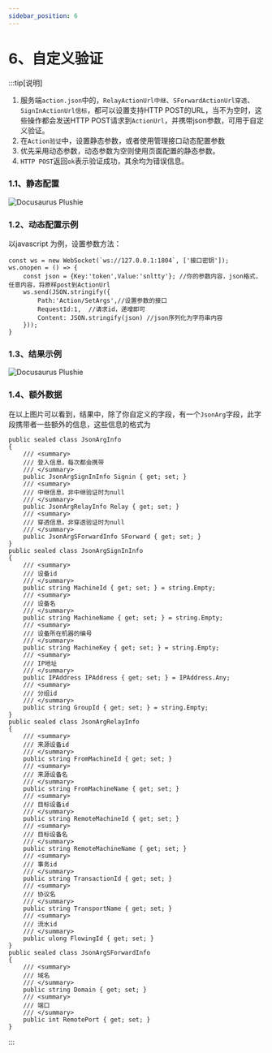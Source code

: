 ```yaml
---
sidebar_position: 6
---
```


# 6、自定义验证

:::tip[说明]
1. 服务端`action.json`中的，`RelayActionUrl中继`、`SForwardActionUrl穿透`、`SignInActionUrl信标`，都可以设置支持HTTP POST的URL，当不为空时，这些操作都会发送HTTP POST请求到`ActionUrl`，并携带json参数，可用于自定义验证。
2. 在`Action验证`中，设置静态参数，或者使用管理接口动态配置参数
3. 优先采用动态参数，动态参数为空则使用页面配置的静态参数。
4. `HTTP POST`返回`ok`表示验证成功，其余均为错误信息。
 

### 1.1、静态配置
![Docusaurus Plushie](./img/action1.png)

### 1.2、动态配置示例
以javascript 为例，设置参数方法：
```
const ws = new WebSocket(`ws://127.0.0.1:1804`, ['接口密钥']);
ws.onopen = () => {
    const json = {Key:'token',Value:'snltty'}; //你的参数内容，json格式，任意内容，将原样post到ActionUrl
    ws.send(JSON.stringify({  
        Path:'Action/SetArgs',//设置参数的接口
        RequestId:1,  //请求id，递增即可
        Content: JSON.stringify(json) //json序列化为字符串内容
    }));
}
``` 
### 1.3、结果示例
![Docusaurus Plushie](./img/action.png)


### 1.4、额外数据
在以上图片可以看到，结果中，除了你自定义的字段，有一个`JsonArg`字段，此字段携带者一些额外的信息，这些信息的格式为
```
public sealed class JsonArgInfo
{
    /// <summary>
    /// 登入信息，每次都会携带
    /// </summary>
    public JsonArgSignInInfo Signin { get; set; }
    /// <summary>
    /// 中继信息，非中继验证时为null
    /// </summary>
    public JsonArgRelayInfo Relay { get; set; }
    /// <summary>
    /// 穿透信息，非穿透验证时为null
    /// </summary>
    public JsonArgSForwardInfo SForward { get; set; }
}
public sealed class JsonArgSignInInfo
{
    /// <summary>
    /// 设备id
    /// </summary>
    public string MachineId { get; set; } = string.Empty;
    /// <summary>
    /// 设备名
    /// </summary>
    public string MachineName { get; set; } = string.Empty;
    /// <summary>
    /// 设备所在机器的编号
    /// </summary>
    public string MachineKey { get; set; } = string.Empty;
    /// <summary>
    /// IP地址
    /// </summary>
    public IPAddress IPAddress { get; set; } = IPAddress.Any;
    /// <summary>
    /// 分组id
    /// </summary>
    public string GroupId { get; set; } = string.Empty;
}
public sealed class JsonArgRelayInfo
{
    /// <summary>
    /// 来源设备id
    /// </summary>
    public string FromMachineId { get; set; }
    /// <summary>
    /// 来源设备名
    /// </summary>
    public string FromMachineName { get; set; }
    /// <summary>
    /// 目标设备id
    /// </summary>
    public string RemoteMachineId { get; set; }
    /// <summary>
    /// 目标设备名
    /// </summary>
    public string RemoteMachineName { get; set; }
    /// <summary>
    /// 事务id
    /// </summary>
    public string TransactionId { get; set; }
    /// <summary>
    /// 协议名
    /// </summary>
    public string TransportName { get; set; }
    /// <summary>
    /// 流水id
    /// </summary>
    public ulong FlowingId { get; set; }
}
public sealed class JsonArgSForwardInfo
{
    /// <summary>
    /// 域名
    /// </summary>
    public string Domain { get; set; }
    /// <summary>
    /// 端口
    /// </summary>
    public int RemotePort { get; set; }
}
```
:::
